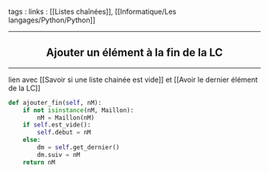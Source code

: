 tags : 
links : [[Listes chaînées]], [[Informatique/Les langages/Python/Python]]

****

<h2 style="text-align: center;"> Ajouter un élément à la fin de la LC </h2>

****

lien avec [[Savoir si une liste chainée est vide]] et [[Avoir le dernier élément de la LC]]

```python
def ajouter_fin(self, nM):
	if not isinstance(nM, Maillon):
		nM = Maillon(nM)
	if self.est_vide():
		self.debut = nM
	else:
		dm = self.get_dernier()
		dm.suiv = nM
	return nM
```